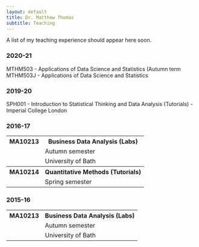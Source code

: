 ```yaml
---
layout: default
title: Dr. Matthew Thomas
subtitle: Teaching
---
```

A list of my teaching experience should appear here soon. 

### 2020-21

MTHM503 - Applications of Data Science and Statistics (Autumn term
MTHM503J - Applications of Data Science and Statistics

### 2019-20

SPH001 - Introduction to Statistical Thinking and Data Analysis (Tutorials) - Imperial College London

### 2016-17

<table>
  <tr>
    <th>MA10213</th>
    <th>Business Data Analysis (Labs)</th> 
  </tr>
  <tr>
    <td></td>
    <td>Autumn semester</td> 
  </tr>
  <tr>
    <td></td>
    <td>University of Bath</td> 
  </tr>
  <tr>
    <th>MA10214</th>
    <th>Quantitative Methods (Tutorials)</th> 
  </tr>
  <tr>
    <td></td>
    <td>Spring semester</td> 
  </tr>
</table>


### 2015-16

<table>
  <tr>
    <th>MA10213</th>
    <th>Business Data Analysis (Labs)</th> 
  </tr>
  <tr>
    <td></td>
    <td>Autumn semester</td> 
  </tr>
  <tr>
    <td></td>
    <td>University of Bath</td> 
  </tr>
</table>
